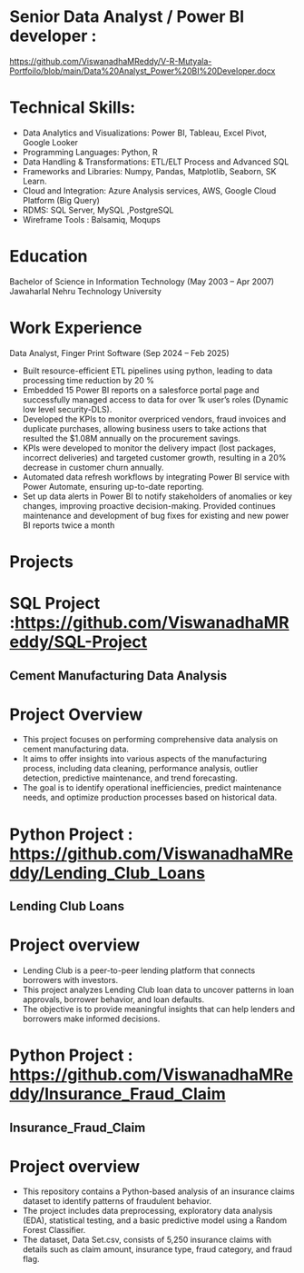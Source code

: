 # Senior Data Analyst / Power BI developer :
https://github.com/ViswanadhaMReddy/V-R-Mutyala-Portfoilo/blob/main/Data%20Analyst_Power%20BI%20Developer.docx
# Technical Skills:
 - Data Analytics and Visualizations: Power BI, Tableau, Excel Pivot, Google Looker
 - Programming Languages: Python, R 
 - Data Handling & Transformations: ETL/ELT Process and Advanced SQL
 - Frameworks and Libraries: Numpy, Pandas, Matplotlib, Seaborn, SK Learn.
 - Cloud and Integration: Azure Analysis services, AWS, Google Cloud Platform (Big Query) 
 - RDMS: SQL Server, MySQL ,PostgreSQL
 - Wireframe Tools : Balsamiq, Moqups

# Education
Bachelor of Science in Information Technology (May 2003 – Apr 2007) Jawaharlal Nehru Technology University    

# Work Experience 
Data Analyst, Finger Print Software	(Sep 2024 – Feb 2025)
- Built resource-efficient ETL pipelines using python, leading to data processing time reduction by 20 %
- Embedded 15 Power BI reports on a salesforce portal page and successfully managed access to data for over 1k user’s roles (Dynamic low level security-DLS).
- Developed the KPIs to monitor overpriced vendors, fraud invoices and duplicate purchases, allowing business users to take actions that resulted the $1.08M annually on the procurement 
  savings.
- KPIs were developed to monitor the delivery impact (lost packages, incorrect deliveries) and targeted customer growth, resulting in a 20% decrease in customer churn annually.
- Automated data refresh workflows by integrating Power BI service with Power Automate, ensuring up-to-date reporting.
- Set up data alerts in Power BI to notify stakeholders of anomalies or key changes, improving proactive decision-making.
  Provided continues maintenance and development of bug fixes for existing and new power BI reports twice a month

# Projects 
# SQL Project :https://github.com/ViswanadhaMReddy/SQL-Project 
  ## Cement Manufacturing Data Analysis
# Project Overview
- This project focuses on performing comprehensive data analysis on cement manufacturing data.
- It aims to offer insights into various aspects of the manufacturing process, including data cleaning, performance analysis, outlier detection, predictive maintenance, and trend 
  forecasting.
- The goal is to identify operational inefficiencies, predict maintenance needs, and optimize production processes based on historical data.

# Python Project : https://github.com/ViswanadhaMReddy/Lending_Club_Loans
 ##  Lending Club Loans
# Project overview
- Lending Club is a peer-to-peer lending platform that connects borrowers with investors.
- This project analyzes Lending Club loan data to uncover patterns in loan approvals, borrower behavior, and loan defaults.
- The objective is to provide meaningful insights that can help lenders and borrowers make informed decisions.

# Python Project : https://github.com/ViswanadhaMReddy/Insurance_Fraud_Claim
 ##  Insurance_Fraud_Claim
# Project overview
- This repository contains a Python-based analysis of an insurance claims dataset to identify patterns of fraudulent behavior.
- The project includes data preprocessing, exploratory data analysis (EDA), statistical testing, and a basic predictive model using a Random Forest Classifier.
- The dataset, Data Set.csv, consists of 5,250 insurance claims with details such as claim amount, insurance type, fraud category, and fraud flag.

